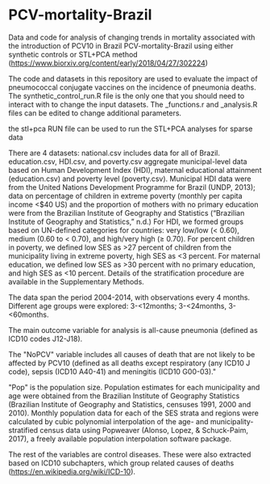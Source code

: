 # PCV-mortality-Brazil
Data and code for analysis of changing trends in mortality associated with the introduction of PCV10 in Brazil
PCV-mortality-Brazil using either synthetic controls or STL+PCA method (https://www.biorxiv.org/content/early/2018/04/27/302224)

The code and datasets in this repository are used to evaluate the impact of pneumococcal conjugate vaccines on the incidence of
pneumonia deaths. The synthetic_control_run.R file is the only one that you should need to interact with to change the input datasets. The _functions.r and _analysis.R files can be edited to change additional parameters.

the stl+pca RUN file can be used to run the STL+PCA analyses for sparse data

There are 4 datasets: national.csv includes data for all of Brazil. education.csv, HDI.csv, and poverty.csv aggregate municipal-level data based on Human Development Index (HDI), maternal educational attainment (education.csv) and poverty level (poverty.csv). Municipal HDI data were from the United Nations Development Programme for Brazil (UNDP, 2013); data on percentage of children in extreme poverty (monthly per capita income <$40 US) and the proportion of mothers with no primary education were from the Brazilian Institute of Geography and Statistics (“Brazilian Institute of Geography and Statistics,” n.d.) For HDI, we formed groups based on UN-defined categories for countries: very low/low (< 0.60), medium (0.60 to < 0.70), and high/very high (≥ 0.70). For percent children in poverty, we defined low SES as >27 percent of children from the municipality living in extreme poverty, high SES as <3 percent. For maternal education, we defined low SES as >30 percent with no primary education, and high SES as <10 percent. Details of the stratification procedure are available in the Supplementary Methods. 

The data span the period 2004-2014, with observations every 4 months. Different age groups were explored: 3-<12months; 3-<24months, 
3-<60months.

The main outcome variable for analysis is all-cause pneumonia (defined as ICD10 codes J12-J18).

The "NoPCV" variable includes all causes of death that are not likely to be affected by PCV10 (defined as all deaths except 
respiratory (any ICD10 J code), sepsis (ICD10 A40-41) and meningitis (ICD10 G00-03)."

"Pop" is the population size. Population estimates for each municipality and age were obtained from the Brazilian 
Institute of Geography Statistics (Brazilian Institute of Geography and Statistics, censuses 1991, 2000 and 2010). 
Monthly population data for each of the SES strata and regions were calculated by cubic polynomial interpolation of 
the age- and municipality-stratified census data using Popweaver (Alonso, Lopez, & Schuck-Paim, 2017), a freely available 
population interpolation software package.

The rest of the variables are control diseases. These were also extracted based on ICD10 subchapters, which group 
related causes of deaths (https://en.wikipedia.org/wiki/ICD-10).

